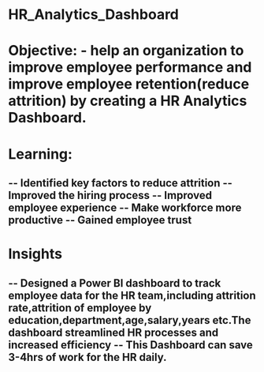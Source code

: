 # HR_Analytics_Dashboard

# Objective: - help an organization to improve employee performance and improve employee retention(reduce attrition) by creating a HR Analytics Dashboard.

# Learning:
-- Identified key factors to reduce attrition
-- Improved the hiring process
-- Improved employee experience
-- Make workforce more productive
-- Gained employee trust
-
# Insights
-- Designed a Power BI dashboard to track employee data for the HR team,including attrition rate,attrition of employee by education,department,age,salary,years etc.The dashboard streamlined HR processes and increased efficiency
-- This Dashboard can save 3-4hrs of work for the HR daily.
-
